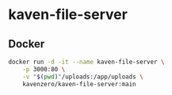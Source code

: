 # kaven-file-server

## Docker

```sh
docker run -d -it --name kaven-file-server \
    -p 3000:80 \
    -v "$(pwd)"/uploads:/app/uploads \
    kavenzero/kaven-file-server:main
```
